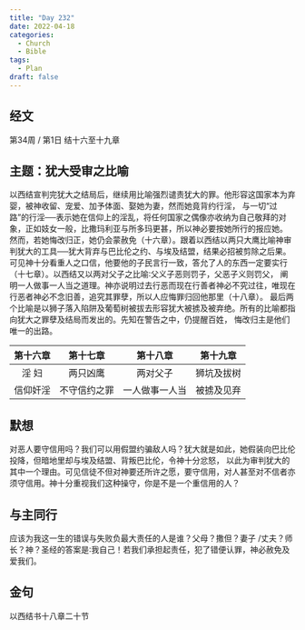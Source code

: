 ```yaml
---
title: "Day 232"
date: 2022-04-18
categories:
  - Church
  - Bible
tags:
  - Plan
draft: false
---
```


## 经文
第34周 / 第1日 结十六至十九章

## 主题：犹大受审之比喻
以西结宣判完犹大之结局后，继续用比喻强烈谴责犹大的罪。他形容这国家本为弃婴，被神收留、宠爱、加予体面、娶她为妻，然而她竟背约行淫，
与一切“过路”的行淫──表示她在信仰上的淫乱，将任何国家之偶像亦收纳为自己敬拜的对象，正如妓女一般，比撒玛利亚与所多玛更甚，所以神必要按她所行的报应她。
然而，若她悔改归正，她仍会蒙赦免（十六章）。跟着以西结以两只大鹰比喻神审判犹大的工具──犹大背弃与巴比伦之约、与埃及结盟，结果必招被剪除之后果。
可见神十分看重人之口信，他要他的子民言行一致，答允了人的东西一定要实行（十七章）。以西结又以两对父子之比喻∶父义子恶则罚子，父恶子义则罚父，
阐明一人做事一人当之道理。神亦说明过去行恶而现在行善者神必不究过往，唯现在行恶者神必不念旧善，追究其罪孽，所以人应悔罪归回他那里（十八章）。
最后两个比喻是以狮子落入陷阱及葡萄树被拔去形容犹大被掳及被弃绝。所有的比喻都指向犹大之罪孽及结局而发出的。先知在警告之中，仍提醒百姓，
悔改归主是他们唯一的出路。

| 第十六章  |  第十七章   |   第十八章   |  第十九章  |
|:-----:|:-------:|:--------:|:------:|
|  淫 妇  |  两只凶鹰   |   两对父子   | 狮坑及拔树  |
| 信仰奸淫  | 不守信约之罪  | 一人做事一人当  | 被掳及见弃  |

## 默想
对恶人要守信用吗？我们可以用假盟约骗敌人吗？犹大就是如此，她假装向巴比伦投降，但暗地里却与埃及结盟、背叛巴比伦，令神十分忿怒，
以此为审判犹大的其中一个理由。可见信徒不但对神要还所许之愿，要守信用，对人甚至对不信者亦须守信用。神十分重视我们这种操守，你是不是一个重信用的人？

## 与主同行
应该为我这一生的错误与失败负最大责任的人是谁？父母？撒但？妻子  /丈夫？师长？神？圣经的答案是∶我自己！若我们承担起责任，犯了错便认罪，神必赦免及爱我们。

## 金句
以西结书十八章二十节

[comment]: <> (## 附录)

